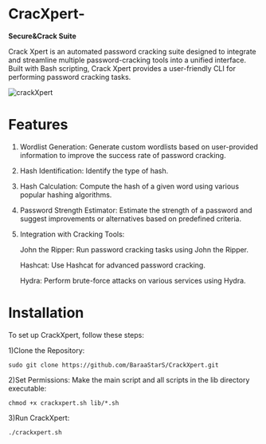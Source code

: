 # CracXpert-
**Secure&amp;Crack Suite**

Crack Xpert is an automated password cracking suite designed to integrate and streamline multiple password-cracking tools into a unified interface. Built with Bash scripting, Crack Xpert provides a user-friendly CLI for performing password cracking tasks.

![crackXpert](https://github.com/user-attachments/assets/3db55124-967d-43bd-97b9-df524344acc0)


# Features 
1) Wordlist Generation: Generate custom wordlists based on user-provided information to improve the success rate of password cracking.
2) Hash Identification: Identify the type of hash.
3) Hash Calculation: Compute the hash of a given word using various popular hashing algorithms.
4) Password Strength Estimator: Estimate the strength of a password and suggest improvements or alternatives based on predefined criteria.
5) Integration with Cracking Tools:
   
   John the Ripper: Run password cracking tasks using John the Ripper.
   
   Hashcat: Use Hashcat for advanced password cracking.
   
   Hydra: Perform brute-force attacks on various services using Hydra.

   
# Installation
To set up CrackXpert, follow these steps:

1)Clone the Repository:

`sudo git clone https://github.com/BaraaStarS/CrackXpert.git`

2)Set Permissions: Make the main script and all scripts in the lib directory executable:

`chmod +x crackxpert.sh lib/*.sh`

3)Run CrackXpert:

`./crackxpert.sh`

